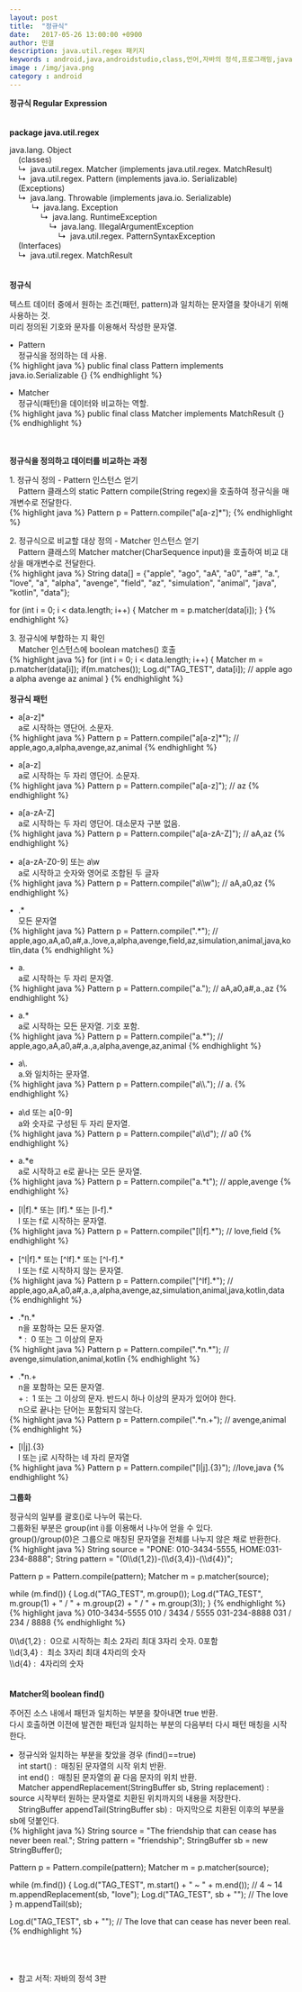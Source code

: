 ```yaml
---
layout: post
title:  "정규식"
date:   2017-05-26 13:00:00 +0900
author: 민갤
description: java.util.regex 패키지
keywords : android,java,androidstudio,class,언어,자바의 정석,프로그래밍,java.util,java.lang,패키지,regex,정규식,Regular Expresstion,java.util.regex
image : /img/java.png
category : android
---
```

<div><strong class="h2">정규식 Regular Expression</strong></div>
<br>
<br>

<div><strong>package java.util.regex</strong></div><p></p>
<div> java.lang. Object</div>
<div>&nbsp; &nbsp; (classes)</div>
<div>&nbsp; &nbsp; ↳&nbsp; java.util.regex. Matcher (implements java.util.regex. MatchResult)</div>
<div>&nbsp; &nbsp; ↳&nbsp; java.util.regex. Pattern (implements java.io. Serializable)</div>
<div>&nbsp; &nbsp; (Exceptions)</div>
<div>&nbsp; &nbsp; ↳&nbsp; java.lang. Throwable (implements java.io. Serializable)</div>
<div>&nbsp; &nbsp; &nbsp; &nbsp; &nbsp; ↳&nbsp; java.lang. Exception</div>
<div>&nbsp; &nbsp; &nbsp; &nbsp; &nbsp; &nbsp; &nbsp; ↳&nbsp; java.lang. RuntimeException</div>
<div>&nbsp; &nbsp; &nbsp; &nbsp; &nbsp; &nbsp; &nbsp; &nbsp; &nbsp; ↳&nbsp; java.lang. IllegalArgumentException</div>
<div>&nbsp; &nbsp; &nbsp; &nbsp; &nbsp; &nbsp; &nbsp; &nbsp; &nbsp; &nbsp; &nbsp; ↳&nbsp; java.util.regex. PatternSyntaxException</div>
<div>&nbsp; &nbsp; (Interfaces)</div>
<div>&nbsp; &nbsp; ↳&nbsp; java.util.regex. MatchResult</div>
<br>
<br>

<div><strong>정규식</strong></div><p></p>
<div>텍스트 데이터 중에서 원하는 조건(패턴, pattern)과 일치하는 문자열을 찾아내기 위해 사용하는 것.</div>
<div>미리 정의된 기호와 문자를 이용해서 작성한 문자열.</div><p></p>
<div>&#149;&nbsp; Pattern</div>
<div>&nbsp; &nbsp; 정규식을 정의하는 데 사용.</div>
{% highlight java %}
public final class Pattern implements java.io.Serializable {}
{% endhighlight %}<p></p>
<div>&#149;&nbsp; Matcher</div>
<div>&nbsp; &nbsp; 정규식(패턴)을 데이터와 비교하는 역할.</div>
{% highlight java %}
public final class Matcher implements MatchResult {}
{% endhighlight %}<p></p>
<br>
<br>

<div><strong>정규식을 정의하고 데이터를 비교하는 과정</strong></div><p></p>
<div>1. 정규식 정의 - Pattern 인스턴스 얻기</div>
<div>&nbsp; &nbsp; Pattern 클래스의 static Pattern compile(String regex)을 호출하여 정규식을 매개변수로 전달한다.</div>
{% highlight java %}
Pattern p = Pattern.compile("a[a-z]*");
{% endhighlight %}<p></p>

<div>2. 정규식으로 비교할 대상 정의 - Matcher 인스턴스 얻기</div>
<div>&nbsp; &nbsp; Pattern 클래스의 Matcher matcher(CharSequence input)을 호출하여 비교 대상을 매개변수로 전달한다.</div>
{% highlight java %}
String data[] = {"apple", "ago", "aA", "a0", "a#", "a.", "love", "a", "alpha",
        "avenge", "field", "az", "simulation", "animal", "java", "kotlin", "data"};

for (int i = 0; i < data.length; i++) {
    Matcher m = p.matcher(data[i]);
}
{% endhighlight %}<p></p>

<div>3. 정규식에 부합하는 지 확인</div>
<div>&nbsp; &nbsp; Matcher 인스턴스에 boolean matches() 호출</div>
{% highlight java %}
for (int i = 0; i < data.length; i++) {
    Matcher m = p.matcher(data[i]);
    if(m.matches());
        Log.d("TAG_TEST", data[i]);         // apple  ago  a  alpha  avenge  az  animal
}
{% endhighlight %}
<br>
<br>

<div><strong>정규식 패턴</strong></div><p></p>

<div>&#149;&nbsp; a[a-z]*</div>
<div>&nbsp; &nbsp; a로 시작하는 영단어. 소문자.</div>
{% highlight java %}
Pattern p = Pattern.compile("a[a-z]*");
// apple,ago,a,alpha,avenge,az,animal
{% endhighlight %}<p></p>

<div>&#149;&nbsp; a[a-z]</div>
<div>&nbsp; &nbsp; a로 시작하는 두 자리 영단어. 소문자.</div>
{% highlight java %}
Pattern p = Pattern.compile("a[a-z]");
// az
{% endhighlight %}<p></p>

<div>&#149;&nbsp; a[a-zA-Z]</div>
<div>&nbsp; &nbsp; a로 시작하는 두 자리 영단어. 대소문자 구분 없음.</div>
{% highlight java %}
Pattern p = Pattern.compile("a[a-zA-Z]");
// aA,az
{% endhighlight %}<p></p>

<div>&#149;&nbsp; a[a-zA-Z0-9] 또는 a\w</div>
<div>&nbsp; &nbsp; a로 시작하고 숫자와 영어로 조합된 두 글자</div>
{% highlight java %}
Pattern p = Pattern.compile("a\\w");
// aA,a0,az
{% endhighlight %}<p></p>

<div>&#149;&nbsp; .*</div>
<div>&nbsp; &nbsp; 모든 문자열</div>
{% highlight java %}
Pattern p = Pattern.compile(".*");
// apple,ago,aA,a0,a#,a.,love,a,alpha,avenge,field,az,simulation,animal,java,kotlin,data
{% endhighlight %}<p></p>

<div>&#149;&nbsp; a.</div>
<div>&nbsp; &nbsp; a로 시작하는 두 자리 문자열.</div>
{% highlight java %}
Pattern p = Pattern.compile("a.");
// aA,a0,a#,a.,az
{% endhighlight %}<p></p>

<div>&#149;&nbsp; a.*</div>
<div>&nbsp; &nbsp; a로 시작하는 모든 문자열. 기호 포함.</div>
{% highlight java %}
Pattern p = Pattern.compile("a.*");
// apple,ago,aA,a0,a#,a.,a,alpha,avenge,az,animal
{% endhighlight %}<p></p>

<div>&#149;&nbsp; a\.</div>
<div>&nbsp; &nbsp; a.와 일치하는 문자열.</div>
{% highlight java %}
Pattern p = Pattern.compile("a\\.");
// a.
{% endhighlight %}<p></p>

<div>&#149;&nbsp; a\d 또는 a[0-9]</div>
<div>&nbsp; &nbsp; a와 숫자로 구성된 두 자리 문자열.</div>
{% highlight java %}
Pattern p = Pattern.compile("a\\d");
// a0
{% endhighlight %}<p></p>

<div>&#149;&nbsp; a.*e</div>
<div>&nbsp; &nbsp; a로 시작하고 e로 끝나는 모든 문자열.</div>
{% highlight java %}
Pattern p = Pattern.compile("a.*t");
// apple,avenge
{% endhighlight %}<p></p>

<div>&#149;&nbsp; [l|f].* 또는 [lf].* 또는 [l-f].*</div>
<div>&nbsp; &nbsp; l 또는 f로 시작하는 문자열.</div>
{% highlight java %}
Pattern p = Pattern.compile("[l|f].*");
// love,field
{% endhighlight %}<p></p>

<div>&#149;&nbsp; [^l|f].* 또는 [^lf].* 또는 [^l-f].*</div>
<div>&nbsp; &nbsp; l 또는 f로 시작하지 않는 문자열.</div>
{% highlight java %}
Pattern p = Pattern.compile("[^lf].*");
// apple,ago,aA,a0,a#,a.,a,alpha,avenge,az,simulation,animal,java,kotlin,data
{% endhighlight %}<p></p>

<div>&#149;&nbsp; .*n.*</div>
<div>&nbsp; &nbsp; n을 포함하는 모든 문자열.</div>
<div>&nbsp; &nbsp; * :&nbsp; 0 또는 그 이상의 문자</div>
{% highlight java %}
Pattern p = Pattern.compile(".*n.*");
// avenge,simulation,animal,kotlin
{% endhighlight %}<p></p>

<div>&#149;&nbsp; .*n.+</div>
<div>&nbsp; &nbsp; n을 포함하는 모든 문자열.</div>
<div>&nbsp; &nbsp; + :&nbsp; 1 또는 그 이상의 문자. 반드시 하나 이상의 문자가 있어야 한다.</div>
<div>&nbsp; &nbsp; n으로 끝나는 단어는 포함되지 않는다.</div>
{% highlight java %}
Pattern p = Pattern.compile(".*n.+");
// avenge,animal
{% endhighlight %}<p></p>

<div>&#149;&nbsp; [l|j].{3}</div>
<div>&nbsp; &nbsp; l 또는 j로 시작하는 네 자리 문자열</div>
{% highlight java %}
Pattern p = Pattern.compile("[l|j].{3}");
//love,java
{% endhighlight %}
<br>
<br>

<div><strong>그룹화</strong></div><p></p>
<div>정규식의 일부를 괄호()로 나누어 묶는다.</div>
<div>그룹화된 부분은 group(int i)를 이용해서 나누어 얻을 수 있다.</div>
<div>group()/group(0)은 그룹으로 매칭된 문자열을 전체를 나누지 않은 채로 반환한다.</div>
{% highlight java %}
String source = "PONE: 010-3434-5555, HOME:031-234-8888";
String pattern = "(0\\d{1,2})-(\\d{3,4})-(\\d{4})";

Pattern p = Pattern.compile(pattern);
Matcher m = p.matcher(source);

while (m.find()) {
    Log.d("TAG_TEST", m.group());
    Log.d("TAG_TEST", m.group(1) + " / " + m.group(2) + " / " + m.group(3));
}
{% endhighlight %}
{% highlight java %}
010-3434-5555
010 / 3434 / 5555
031-234-8888
031 / 234 / 8888
{% endhighlight %}<p></p>
<div>0\\d{1,2} :&nbsp; 0으로 시작하는 최소 2자리 최대 3자리 숫자. 0포함</div>
<div>\\d{3,4} :&nbsp; 최소 3자리 최대 4자리의 숫자</div>
<div>\\d{4} :&nbsp; 4자리의 숫자</div>
<br>
<br>

<div><strong>Matcher의 boolean find()</strong></div><p></p>
<div>주어진 소스 내에서 패턴과 일치하는 부분을 찾아내면 true 반환.</div>
<div>다시 호출하면 이전에 발견한 패턴과 일치하는 부분의 다음부터 다시 패턴 매칭을 시작한다.</div><p></p>
<div>&#149;&nbsp; 정규식와 일치하는 부분을 찾았을 경우 (<span class="red">find()==true</span>)</div>
<div>&nbsp; &nbsp; int start() :&nbsp; 매칭된 문자열의 시작 위치 반환.</div>
<div>&nbsp; &nbsp; int end() :&nbsp; 매칭된 문자열의 끝 다음 문자의 위치 반환.</div>
<div>&nbsp; &nbsp; Matcher appendReplacement(StringBuffer sb, String replacement) :&nbsp; source 시작부터 원하는 문자열로 치환된 위치까지의 내용을 저장한다.</div>
<div>&nbsp; &nbsp; StringBuffer appendTail(StringBuffer sb) :&nbsp; 마지막으로 치환된 이후의 부분을 sb에 덧붙인다.</div>
{% highlight java %}
String source = "The friendship that can cease has never been real.";
String pattern = "friendship";
StringBuffer sb = new StringBuffer();

Pattern p = Pattern.compile(pattern);
Matcher m = p.matcher(source);

while (m.find()) {
    Log.d("TAG_TEST", m.start() + " ~ " + m.end());   //  4 ~ 14
    m.appendReplacement(sb, "love");
    Log.d("TAG_TEST", sb + "");                       // The love
}
m.appendTail(sb);

Log.d("TAG_TEST", sb + "");                           // The love that can cease has never been real.
{% endhighlight %}


<br>
<br>
<br>
&#149;&nbsp; 참고 서적: 자바의 정석 3판
